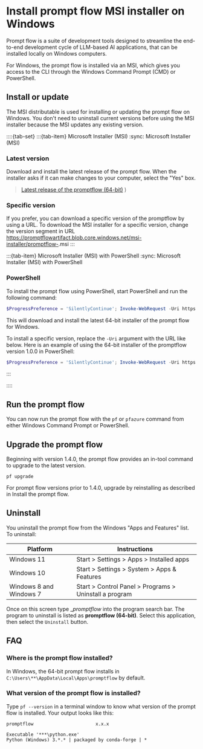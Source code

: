 # Install prompt flow MSI installer on Windows
Prompt flow is a suite of development tools designed to streamline the end-to-end development 
cycle of LLM-based AI applications, that can be installed locally on Windows computers.

For Windows, the prompt flow is installed via an MSI, which gives you access to the CLI 
through the Windows Command Prompt (CMD) or PowerShell.

## Install or update

The MSI distributable is used for installing or updating the prompt flow on Windows. 
You don't need to uninstall current versions before using the MSI installer because 
the MSI updates any existing version.

::::{tab-set}
:::{tab-item} Microsoft Installer (MSI)
:sync: Microsoft Installer (MSI)
### Latest version

Download and install the latest release of the prompt flow. 
When the installer asks if it can make changes to your computer, select the "Yes" box.

> [Latest release of the promptflow (64-bit)](https://aka.ms/installpromptflowwindowsx64)
)


### Specific version

If you prefer, you can download a specific version of the promptflow by using a URL. 
To download the MSI installer for a specific version, change the version segment in URL
https://promptflowartifact.blob.core.windows.net/msi-installer/promptflow-<version>.msi
:::

:::{tab-item} Microsoft Installer (MSI) with PowerShell
:sync: Microsoft Installer (MSI) with PowerShell

### PowerShell

To install the prompt flow using PowerShell, start PowerShell and 
run the following command:

   ```PowerShell
   $ProgressPreference = 'SilentlyContinue'; Invoke-WebRequest -Uri https://aka.ms/installpromptflowwindowsx64 -OutFile .\promptflow.msi; Start-Process msiexec.exe -Wait -ArgumentList '/I promptflow.msi /quiet'; Remove-Item .\promptflow.msi
   ```

This will download and install the latest 64-bit installer of the prompt flow for Windows.

To install a specific version, replace the `-Uri` argument with the URL like below. 
Here is an example of using the 64-bit installer of the promptflow version 1.0.0 in PowerShell:

   ```PowerShell
   $ProgressPreference = 'SilentlyContinue'; Invoke-WebRequest -Uri https://promptflowartifact.blob.core.windows.net/msi-installer/promptflow-1.0.0.msi -OutFile .\promptflow.msi; Start-Process msiexec.exe -Wait -ArgumentList '/I promptflow.msi /quiet'; Remove-Item .\promptflow.msi
   ```
:::

::::



## Run the prompt flow

You can now run the prompt flow with the `pf` or `pfazure` command from either Windows Command Prompt or PowerShell.


## Upgrade the prompt flow
Beginning with version 1.4.0, the prompt flow provides an in-tool command to upgrade to the latest version.

```commandline
pf upgrade
```
For prompt flow versions prior to 1.4.0, upgrade by reinstalling as described in Install the prompt flow.

## Uninstall
You uninstall the prompt flow from the Windows "Apps and Features" list. To uninstall:

| Platform | Instructions |
|---|---|
| Windows 11 | Start > Settings > Apps > Installed apps |
| Windows 10 | Start > Settings > System > Apps & Features |
| Windows 8 and Windows 7 | Start > Control Panel > Programs > Uninstall a program |

Once on this screen type __promptflow_ into the program search bar. 
The program to uninstall is listed as __promptflow (64-bit)__. 
Select this application, then select the `Uninstall` button.

## FAQ

### Where is the prompt flow installed?
In Windows, the 64-bit prompt flow installs in `C:\Users\**\AppData\Local\Apps\promptflow` by default. 


### What version of the prompt flow is installed?

Type `pf --version` in a terminal window to know what version of the prompt flow is installed. 
Your output looks like this:

```output
promptflow                       x.x.x

Executable '***\python.exe'
Python (Windows) 3.*.* | packaged by conda-forge | *
```